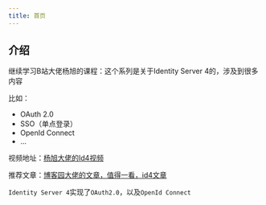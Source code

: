 ```yaml
---
title: 首页
---
```


## 介绍

继续学习B站大佬杨旭的课程：这个系列是关于Identity Server 4的，涉及到很多内容

比如：

+ OAuth 2.0
+ SSO（单点登录）
+ OpenId Connect
+ ...

视频地址：[杨旭大佬的Id4视频](https://www.bilibili.com/video/BV16b411k7yM/)

推荐文章：[博客园大佬的文章，值得一看，id4文章](https://www.cnblogs.com/stulzq/p/8119928.html)

`Identity Server 4`实现了`OAuth2.0`，以及`OpenId Connect`

